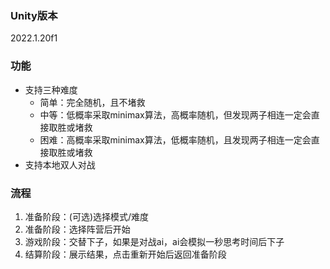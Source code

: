 ### Unity版本  
2022.1.20f1
### 功能  
- 支持三种难度
    - 简单：完全随机，且不堵救
    - 中等：低概率采取minimax算法，高概率随机，但发现两子相连一定会直接取胜或堵救
    - 困难：高概率采取minimax算法，低概率随机，且发现两子相连一定会直接取胜或堵救
- 支持本地双人对战
### 流程
1. 准备阶段：(可选)选择模式/难度
2. 准备阶段：选择阵营后开始
3. 游戏阶段：交替下子，如果是对战ai，ai会模拟一秒思考时间后下子
4. 结算阶段：展示结果，点击重新开始后返回准备阶段
